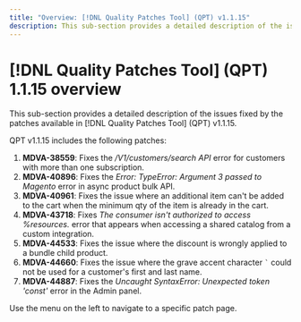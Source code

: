 ```yaml
---
title: "Overview: [!DNL Quality Patches Tool] (QPT) v1.1.15"
description: This sub-section provides a detailed description of the issues fixed by the patches available in [!DNL Quality Patches Tool] (QPT) v1.1.15.
---
```

# [!DNL Quality Patches Tool] (QPT) 1.1.15 overview

This sub-section provides a detailed description of the issues fixed by the patches available in [!DNL Quality Patches Tool] (QPT) v1.1.15.

QPT v1.1.15 includes the following patches:

1. **MDVA-38559**: Fixes the */V1/customers/search API* error for customers with more than one subscription.
1. **MDVA-40896**: Fixes the *Error: TypeError: Argument 3 passed to Magento* error in async product bulk API.
1. **MDVA-40961**: Fixes the issue where an additional item can't be added to the cart when the minimum qty of the item is already in the cart.
1. **MDVA-43718**: Fixes *The consumer isn't authorized to access %resources.* error that appears when accessing a shared catalog from a custom integration.
1. **MDVA-44533**: Fixes the issue where the discount is wrongly applied to a bundle child product.
1. **MDVA-44660**: Fixes the issue where the grave accent character ``` ` ``` could not be used for a customer's first and last name.
1. **MDVA-44887**: Fixes the *Uncaught SyntaxError: Unexpected token 'const'* error in the Admin panel.

Use the menu on the left to navigate to a specific patch page.
